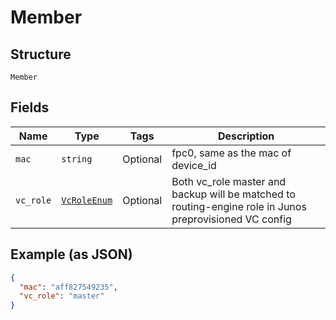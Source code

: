 
# Member

## Structure

`Member`

## Fields

| Name | Type | Tags | Description |
|  --- | --- | --- | --- |
| `mac` | `string` | Optional | fpc0, same as the mac of device_id |
| `vc_role` | [`VcRoleEnum`](../../doc/models/vc-role-enum.md) | Optional | Both vc_role master and backup will be matched to routing-engine role in Junos preprovisioned VC config |

## Example (as JSON)

```json
{
  "mac": "aff827549235",
  "vc_role": "master"
}
```

